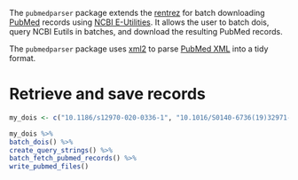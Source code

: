 The `pubmedparser` package extends the [rentrez](https://github.com/ropensci/rentrez) for batch downloading [PubMed](https://www.ncbi.nlm.nih.gov/pubmed/) records using [NCBI E-Utilities](https://www.ncbi.nlm.nih.gov/books/NBK25497/). It allows the user to batch dois, query NCBI Eutils in batches, and download the resulting PubMed records.

The `pubmedparser` package uses [xml2](https://github.com/r-lib/xml2) to parse [PubMed XML](https://www.nlm.nih.gov/bsd/licensee/elements_descriptions.html) into a tidy format.

# Retrieve and save records

```R
my_dois <- c("10.1186/s12970-020-0336-1", "10.1016/S0140-6736(19)32971-X", "10.1056/NEJMoa1905239", "10.1371/journal.pone.0226893", "10.1016/S2352-3026(19)30207-8")

my_dois %>% 
batch_dois() %>%
create_query_strings() %>%
batch_fetch_pubmed_records() %>%
write_pubmed_files()
````

